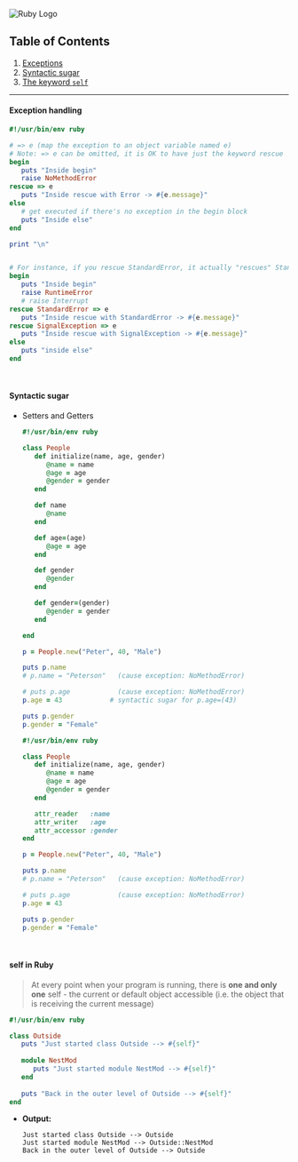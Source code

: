 ![Ruby Logo](https://findicons.com/files/icons/899/ruby_programming/256/ruby.png)

## Table of Contents
1. [Exceptions](https://github.com/ZeroSword-X/programming/tree/master/ruby/advanced#exception-handling)
1. [Syntactic sugar](https://github.com/ZeroSword-X/programming/tree/master/ruby/advanced#syntactic-sugar)
1. [The keyword `self`](https://github.com/ZeroSword-X/programming/tree/master/ruby/advanced#syntactic-sugar)

---

#### Exception handling

```ruby
#!/usr/bin/env ruby

# => e (map the exception to an object variable named e)
# Note: => e can be omitted, it is OK to have just the keyword rescue
begin
   puts "Inside begin"
   raise NoMethodError
rescue => e 
   puts "Inside rescue with Error -> #{e.message}"
else
   # get executed if there's no exception in the begin block
   puts "Inside else"
end

print "\n"


# For instance, if you rescue StandardError, it actually "rescues" StandardError and its child exceptions
begin
   puts "Inside begin"
   raise RuntimeError
   # raise Interrupt
rescue StandardError => e
   puts "Inside rescue with StandardError -> #{e.message}"
rescue SignalException => e
   puts "Inside rescue with SignalException -> #{e.message}"
else
   puts "inside else"
end
```

<br>

#### Syntactic sugar

-   Setters and Getters

     ```ruby
     #!/usr/bin/env ruby
     
     class People
        def initialize(name, age, gender)
           @name = name
           @age = age
           @gender = gender
        end
     
        def name
           @name
        end
     
        def age=(age)
           @age = age
        end
     
        def gender
           @gender
        end
     
        def gender=(gender)
           @gender = gender
        end
     
     end
     
     p = People.new("Peter", 40, "Male")
     
     puts p.name
     # p.name = "Peterson"   (cause exception: NoMethodError)
     
     # puts p.age            (cause exception: NoMethodError)
     p.age = 43            # syntactic sugar for p.age=(43)
     
     puts p.gender
     p.gender = "Female"
     ```
     
     
     ```ruby
     #!/usr/bin/env ruby
     
     class People
        def initialize(name, age, gender)
           @name = name
           @age = age
           @gender = gender
        end
     
        attr_reader   :name
        attr_writer   :age
        attr_accessor :gender
     end
     
     p = People.new("Peter", 40, "Male")
     
     puts p.name
     # p.name = "Peterson"   (cause exception: NoMethodError)
     
     # puts p.age            (cause exception: NoMethodError)
     p.age = 43
     
     puts p.gender
     p.gender = "Female"
     ```

<br>

#### self in Ruby

> At every point when your program is running, there is **one and only one** self - the current or default object accessible (i.e. the object that is receiving the current message)

```ruby
#!/usr/bin/env ruby

class Outside 
   puts "Just started class Outside --> #{self}"
   
   module NestMod  
      puts "Just started module NestMod --> #{self}"  
   end 
 
   puts "Back in the outer level of Outside --> #{self}"
end  
```

- **Output:**

    ```
    Just started class Outside --> Outside
    Just started module NestMod --> Outside::NestMod
    Back in the outer level of Outside --> Outside
    ```
